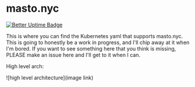 # masto.nyc

[![Better Uptime Badge](https://betteruptime.com/status-badges/v1/monitor/m55v.svg)](https://betteruptime.com/?utm_source=status_badge)

This is where you can find the Kubernetes yaml that supports masto.nyc. This is going to honestly be a work in progress, and I'll chip away at it when I'm bored. If you want to see something here that you think is missing, PLEASE make an issue here and I'll get to it when I can. 

High level arch:

![high level architecture](image link)